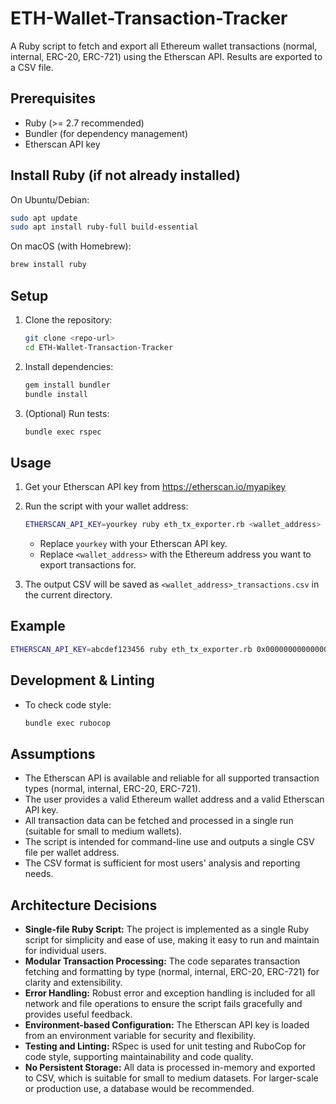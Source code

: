 # ETH-Wallet-Transaction-Tracker

A Ruby script to fetch and export all Ethereum wallet transactions (normal, internal, ERC-20, ERC-721) using the Etherscan API. Results are exported to a CSV file.

## Prerequisites

- Ruby (>= 2.7 recommended)
- Bundler (for dependency management)
- Etherscan API key

## Install Ruby (if not already installed)

On Ubuntu/Debian:

```bash
sudo apt update
sudo apt install ruby-full build-essential
```

On macOS (with Homebrew):

```bash
brew install ruby
```

## Setup

1. Clone the repository:

   ```bash
   git clone <repo-url>
   cd ETH-Wallet-Transaction-Tracker
   ```

2. Install dependencies:

   ```bash
   gem install bundler
   bundle install
   ```

3. (Optional) Run tests:

   ```bash
   bundle exec rspec
   ```

## Usage

1. Get your Etherscan API key from <https://etherscan.io/myapikey>

2. Run the script with your wallet address:

   ```bash
   ETHERSCAN_API_KEY=yourkey ruby eth_tx_exporter.rb <wallet_address>
   ```

   - Replace `yourkey` with your Etherscan API key.
   - Replace `<wallet_address>` with the Ethereum address you want to export transactions for.

3. The output CSV will be saved as `<wallet_address>_transactions.csv` in the current directory.

## Example

```bash
ETHERSCAN_API_KEY=abcdef123456 ruby eth_tx_exporter.rb 0x0000000000000000000000000000000000000000
```

## Development & Linting

- To check code style:

  ```bash
  bundle exec rubocop
  ```

## Assumptions

- The Etherscan API is available and reliable for all supported transaction types (normal, internal, ERC-20, ERC-721).
- The user provides a valid Ethereum wallet address and a valid Etherscan API key.
- All transaction data can be fetched and processed in a single run (suitable for small to medium wallets).
- The script is intended for command-line use and outputs a single CSV file per wallet address.
- The CSV format is sufficient for most users' analysis and reporting needs.

## Architecture Decisions

- **Single-file Ruby Script:** The project is implemented as a single Ruby script for simplicity and ease of use, making it easy to run and maintain for individual users.
- **Modular Transaction Processing:** The code separates transaction fetching and formatting by type (normal, internal, ERC-20, ERC-721) for clarity and extensibility.
- **Error Handling:** Robust error and exception handling is included for all network and file operations to ensure the script fails gracefully and provides useful feedback.
- **Environment-based Configuration:** The Etherscan API key is loaded from an environment variable for security and flexibility.
- **Testing and Linting:** RSpec is used for unit testing and RuboCop for code style, supporting maintainability and code quality.
- **No Persistent Storage:** All data is processed in-memory and exported to CSV, which is suitable for small to medium datasets. For larger-scale or production use, a database would be recommended.
